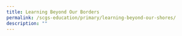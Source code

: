 ```yaml
---
title: Learning Beyond Our Borders
permalink: /scgs-education/primary/learning-beyond-our-shores/
description: ""
---
```

